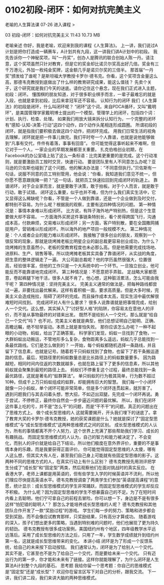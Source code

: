 # 0102初段-闭环：如何对抗完美主义


老喻的人生算法课
07-26
进入课程 >

03 初段-闭环：如何对抗完美主义
11:43 10.73 MB

老喻亲述
你好，我是老喻，欢迎来到我的课程《人生算法》。
上一讲，我们说过A计划是把你打造成一辆赛车，A计划共有九段，这一讲我们讲A计划中的初段。
我先告诉你一个神秘奖项，叫“一丹奖”，创办人是腾讯的联合创始人陈一丹。请注意，这个奖项虽然只针对教育，但是它的奖金却比诺贝尔奖高出好几倍。奖金有三千万港元，外加一枚纯金奖牌，这金额几乎是诺贝尔奖的三倍半。
那首届“一丹奖”颁发给了谁呢？是斯坦福大学教授卡罗尔·德韦克。你看，这个奖项含金量这么高，那德韦克教授到底做出了什么样的教育研究成果，能这么值钱？
先卖个关子，这个研究就是我们今天的谜底。请你记住这个悬念，现在我们正式进入主题，初段：闭环。
懂围棋的朋友知道，对于很多职业棋手而言，一辈子最难忘的就是入段，也就是拿到初段，比后来拿冠军还不容易。
认知行为的闭环
我们《人生算法》的初段是闭环，什么叫闭环呢？
“闭环”这个词，来自PDCA循环，又叫“戴明环”，是美国管理学家戴明博士提出的一个模型。管理学上的闭环，包括四个词：计划、执行、检查、处理。
如果我们用放大镜来拆分认知行为，一个完整的闭环有“感知-认知-决策-行动”这四个动作，四个动作头尾相连形成圆圈。
所谓初段的闭环，就是指我们要积极去做这四个动作，把闭环完成。
用我们日常生活的视角去理解，闭环就是把一件事儿做完。我们平时夸一个人靠谱，也就是说他能够做到“凡事有交代，件件有着落，事事有回音”。
你可能觉得这事听起来不难啊，但它对于一个人，一家企业的早期发展都至关重要。
扎克伯格创业初期，在Facebook的办公室墙上贴了这么一条标语：比完美更重要的是完成。这个行动准则，就是要激励员工按时交货，快速行动。
要是团队里有人不同意怎么办呢？亚马逊的贝佐斯也碰到了这个问题。他的解决办法是：“不同意但执行。”贝佐斯有一句话，说服不同意的员工特别管用，他会说：“你看，我知道我们意见不统一，但你愿不愿意跟我赌一把？”这一句话，就把员工快速拉回到完成闭环的轨道上。
靠谱闭环，对于企业家而言，就是要敢于决策，敢于拍板。对于个人而言，就是敢于行动，敢于试错。
闭环这么重要，似乎也并不难，但为什么我们真实生活中，它又显得这么稀缺呢？你看，不管是一个人做到靠谱，还是一个企业做到及时交付，都特别不容易。为什么呢？根据我的观察，主要有这四种情况的问题。
第一种情况是：事情本身难以形成闭环。
比方说，有阵子海外地产特别热，但是这个生意要做大却不容易。
一方面海外买房这件事链条特别长，看个房得跨国飞行，沟通成本高，付款麻烦，交易难以形成闭环；另一方面，客户特别散，要在全国撒网捕捉用户，营销难以形成闭环。所以海外的地产项目一般规模不大。
第二种情况是：个人或者企业的能力难以形成闭环。
我接触了很多创业的朋友，观察到一个很反常的现象，那就是烧烤摊老板比明星企业的副总裁更容易创业成功，为什么？
烧烤摊的生意虽然小，老板的受教育程度也未必那么高。但是他需要完成找场地、进原料、生产、销售等等。所以烧烤摊老板其实具备了靠谱闭环，从实战的角度，把生意的整体逻辑走了一遍。
大公司副总裁呢？他的学历虽然很强大，位置很高，经验很丰富，但他的工作只是一个大系统中的一个环节。一旦独立创业，他可能反而不能靠谱地完成闭环。
第三种情况是：不愿意把手弄脏。
定战略大家都愿意，卷起裤腿下地干活，很多人就不肯了。他心想，这种脏活累活，怎么可能由我干呢？
第四种情况是：坚持完美主义。
完美主义通常的做法是，把每种路线都尝试一遍，非要找出最优解来。这样有着积极一面，要求高质量。但是大多时候，完美主义会造成拖拉，阻碍了闭环的完成。而且操作成本太高，现实生活中最优解很难短时间找到。
完成闭环对人有什么要求？
很多人说靠谱就是把事情完成，给别人一个交代。这么想，其实掉入了“讨好型人格”的陷阱，你容易太在意他人的评价，而不是从事物最终的对错来出发。
既然不是给别人一个交代，那么就是“给自己一个交代”吗？
也不对。完美主义者就是典型，他们总想证明自己聪明、正确、高瞻远瞩，绝不轻举妄动。本质上就是害怕失败。
那你应该怎么办呢？一种不起眼的小动物，蚂蚁，给出了正确答案。
科学家们发现，蚂蚁一旦找到了食物，一大群蚂蚁出动搬运，不管地形多么复杂，食物距离多么遥远，蚂蚁几乎总能找到一条最优路线。它们是怎么做到的？
一开始，每个蚂蚁都随机选择一条路线，并且留下了信息素，也就是记号。随着若干只蚂蚁找到了食物，也留下了若干条搬运道路的信息。最后，短路径里的蚂蚁数量总是比长路径上的蚂蚁数量要多。
因为路越短，相同时间内往返的次数就越多，也就在路上留下了更多的信息素，所以其他蚂蚁就会聚集到最短的路径上去。
蚂蚁们不停重复这个过程，最终总能找到一条最优路径，这就是著名的“蚁群算法”。
单只蚂蚁的行为极其简单，行为数不超过10种。但成千上万只蚂蚁组成的蚁群，却能拥有巨大的智慧。
我们每一个小闭环就像一只小蚂蚁，单个闭环可能非常简单，但是多个闭环连贯起来，就厉害了。
遇到问题我们与其去闷着头想，憋大招，不如迈出双腿，先完成一个闭环再说。勇于尝试，不停修正，最终你自然会一步步逼近问题的最优解。
所以，我们在闭环这件事上吃的亏，并不是“怎么干”的问题，而是“干不干”的问题。真正的问题出在了思维方式上。
做个成长型思维的人
这就需要揭开，开头我们埋下的谜底了。拿了教育大奖的卡罗尔·德韦克教授，她的获奖课题是什么？她就是探讨了“固定型思维模式”与“成长型思维模式”这两种思维模式之间的区别。
成长型思维模式的人认为，所有的事情都离不开个人努力，这个世界上充满了那些帮助我们学习、成长的有趣挑战。
而固定型思维模式的人认为，自己的智力和能力被决定了，不会变化，而别人的评价就是给自己下结论。所以他们极度在意外界评价，重要的不是事情本身的乐趣，而是我要获得正面评价。
你可能觉得固定型思维的人太傻，哪有人这么想，但其实大有人在，甚至我们自己身上可能就有些固定型思维的影子。这两种不同的思维方式的人，在真实行动上有什么区别？
德韦克教授先用测评把学生分成了“成长型”和“固定型”两类，然后观察他们在面对挑战时的真实反应。
在香港大学，老师上课都是用英语的，但有些学生入学的时候英语并不流利，所以他们理应尽快提高英语水平。德韦克教授调查了两类学生们参加“英语提高课程”的意愿，统计显示：成长型思维模式的学生非常踊跃，而固定型思维模式的学生却反应不积极。
为什么呢？因为固定型思维的学生不想暴露自己的不足。为了在短时间内看上去聪明，他们宁可拿自己的前程去冒险。你可以想一下，身边是不是有很多这样“怕犯错的聪明人”？
那怎么才能培养成长型思维的人呢？
德韦克教授和其他团队合作开发了一款“奖励过程”的游戏。 学生们每一步的努力、策略和进步都会受到奖励。而不会像应试教育那样，只奖励结果，只有高分才算成功。
随着游戏的深入，孩子们想出更多的策略，当遇到特别难的问题时，他们也展现了更为持久的韧劲。
德韦克教授有很多成功案例，美国纽约州有个地区，四年级教学水平远远落后。采用了成长型思维的方法之后，只用了一年，学生数学成绩就升到纽约州第一名，这就是成长型思维带来的变化。
本讲小结
闭环是为了形成一个反馈系统，给自己的未来按下启动按钮。
我们通常认为，闭环是为了给别人一个交代。其实不是，它甚至也不是为了给自己一个交代，而是要给未来一个交代。
只有迈出行为的第一步，你才能和未来有了链接。这样你就能理解了，为什么闭环是人生算法A计划整个九段的基石。
思考题
我给你留一个思考题：你自己的思维模式是“固定型”还是“成长型”？
欢迎你在留言区写下对自己的分析，跟我交流。
下一讲，我们讲二段，我们来讲大脑的两种思维模式。